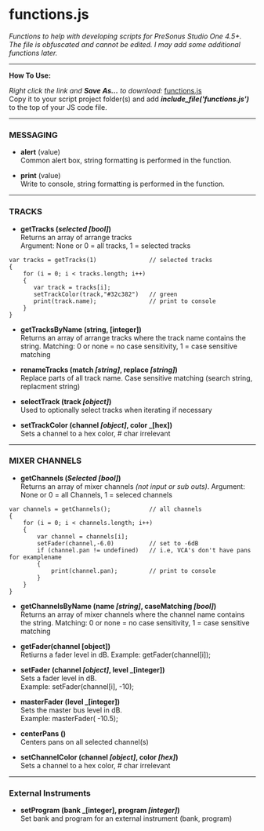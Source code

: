 # functions.js
_Functions to help with developing scripts for PreSonus Studio One 4.5+.  The file is obfuscated and cannot be edited. I may add some additional functions later._

<HR>
    
**How To Use:**</br>

_Right click the link and **Save As...** to download:_
[functions.js](https://raw.githubusercontent.com/expressmix/studioone_functions/master/functions.js) </br>
Copy it to your script project folder(s) and add **_include_file('functions.js')_** to the top of your JS code file.


<HR>

### MESSAGING

- **alert** (value)</br>
Common alert box, string formatting is performed in the function.

- **print** (value)</br>
Write to console, string formatting is performed in the function.

<HR>

### TRACKS 

- **getTracks (_selected [bool]_)**</br>
Returns an array of arrange tracks</br>
Argument: None or 0 = all tracks, 1 = selected tracks

```
var tracks = getTracks(1)               // selected tracks
{
    for (i = 0; i < tracks.length; i++)
    {
       var track = tracks[i];
       setTrackColor(track,"#32c382")   // green
       print(track.name);               // print to console
    }
}
```

- **getTracksByName (string, [integer])**</br>
Returns an array of arrange tracks where the track name contains the string. Matching: 0 or none = no case sensitivity, 1 = case sensitive matching

- **renameTracks (match _[string]_, replace _[string]_)**</br>
Replace parts of all track name. Case sensitive matching (search string, replacment string)

- **selectTrack (track _[object]_)**</br>
Used to optionally select tracks when iterating if necessary

- **setTrackColor (channel _[object]_, color _[hex])**</br>
Sets a channel to a hex color, # char irrelevant

<HR>

### MIXER CHANNELS 

- **getChannels (_Selected [bool]_)**</br>
Returns an array of mixer channels _(not input or sub outs)_. Argument: None or 0 = all Channels, 1 = seleced channels

```
var channels = getChannels();           // all channels
{
    for (i = 0; i < channels.length; i++)
    {
        var channel = channels[i];
        setFader(channel,-6.0)          // set to -6dB
        if (channel.pan != undefined)   // i.e, VCA's don't have pans for examplename
        {
            print(channel.pan);         // print to console
        }
    }
}
```

- **getChannelsByName (name _[string]_, caseMatching _[bool]_)**</br>
Returns an array of mixer channels where the channel name contains the string. Matching: 0 or none = no case sensitivity, 1 = case sensitive matching

- **getFader(channel [object])**</br>
Retiurns a fader level in dB.  Example: getFader(channel[i]);

- **setFader (channel _[object]_, level _[integer])**</br>
Sets a fader level in dB.  </br>Example: setFader(channel[i], -10);

- **masterFader (level _[integer])**</br>
Sets the master bus level in dB. </br>Example: masterFader( -10.5);

- **centerPans ()**</br>
Centers pans on all selected channel(s)

- **setChannelColor (channel _[object]_, color _[hex]_)**</br>
Sets a channel to a hex color, # char irrelevant

<HR>

### External Instruments 

- **setProgram (bank _[integer], program _[integer]_)**</br>
Set bank and program for an external instrument (bank, program)
